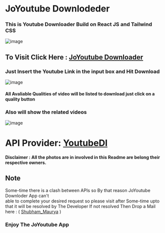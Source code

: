 # JoYoutube Downlodeder


 ### This is Youtube Downloader Build on React JS and Tailwind CSS

 ![image](https://user-images.githubusercontent.com/65014926/223163953-f9083ff5-538a-43dc-9769-ea5fcd02d19c.png)




## To Visit Click Here : <a href="#">JoYoutube Downloader</a>

### Just Insert the Youtube Link in the input box and Hit Download 

![image](https://user-images.githubusercontent.com/65014926/223172692-7f0bace8-7119-4fb6-8b4b-568a23dd9eea.png)

#### All Avaliable Qualities of video will be listed to download just click on a quality button

### Also will show the related videos

![image](https://user-images.githubusercontent.com/65014926/223173298-0e7287b7-86c2-4d9d-96ce-9c97fe5efbd9.png)


 # API Provider: <a href = "https://developers.google.com/youtube/v3/"> YoutubeDl </a> 
         

#### Disclaimer : All the photos are in involved in this Readme are belong their respective owners.

   

   

 ## Note

    
 
   Some-time there is a clash between APIs so By that reason JoYoutube Downloder App can't  
   able to complete your desired request so please visit after Some-time upto that it will be resolved by The Developer
   If not resolved Then Drop a Mail here : ( <a href = "mailto:shubhammaurya996633+work@gmail.com"> Shubham_Maurya</a> )
 <h3>Enjoy The JoYoutube App</h3>

